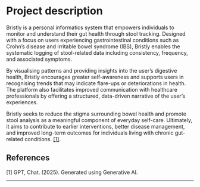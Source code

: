 
# Project description

Bristly is a personal informatics system that empowers individuals to monitor and understand their gut health through stool tracking. Designed with a focus on users experiencing gastrointestinal conditions such as Crohn’s disease and irritable bowel syndrome (IBS), Bristly enables the systematic logging of stool-related data including consistency, frequency, and associated symptoms.

By visualising patterns and providing insights into the user’s digestive health, Bristly encourages greater self-awareness and supports users in recognising trends that may indicate flare-ups or deteriorations in health. The platform also facilitates improved communication with healthcare professionals by offering a structured, data-driven narrative of the user’s experiences.

Bristly seeks to reduce the stigma surrounding bowel health and promote stool analysis as a meaningful component of everyday self-care. Ultimately, it aims to contribute to earlier interventions, better disease management, and improved long-term outcomes for individuals living with chronic gut-related conditions. [[1]](#1).


## References 

<a id="1">[1]</a> 
GPT, Chat. (2025). 
Generated using Generative AI.

---